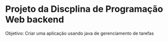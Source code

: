 Projeto da Discplina de Programação Web backend
===

Objetivo: Criar uma aplicação usando java de gerenciamento de tarefas
